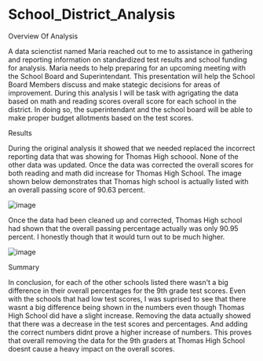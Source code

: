# School_District_Analysis


Overview Of Analysis

A data scienctist named Maria reached out to me to assistance in gathering and reporting information on standardized test results and school funding for analysis. Maria needs to help preparing for an upcoming meeting with the School Board and Superintendant. This presentation will help the School Board Members discuss and make stategic decisions for areas of improvement. During this analysis I will be task with agrigating the data based on math and reading scores overall score for each school in the district. In doing so, the superintendant and the school board will be able to make proper budget allotments based on the test scores.



Results

During the original analysis it showed that we needed replaced the incorrect reporting data that was showing for Thomas High schoool. None of the other data was updated. Once the data was corrected the overall scores for both reading and math did increase for Thomas High School. The image shown below demonstrates that Thomas high school is  actually listed with an overall passing score of 90.63 percent. 


![image](https://user-images.githubusercontent.com/95897077/151473113-81485c02-c424-496a-a089-d79ce79454a8.png)


Once the data had been cleaned up and corrected,  Thomas High school had shown that the overall passing percentage actually was only 90.95 percent. I honestly though that it would turn out to be much higher.


![image](https://user-images.githubusercontent.com/95897077/151471918-9cba9c2b-243e-4aee-bc14-1869a70fe24e.png)


Summary

In conclusion, for each of the other schools listed there wasn't a big difference in their overall percentages for the 9th grade test scores. Even with the schools that had low test scores, I was suprised to see that there wasnt a big difference being shown in the numbers even though Thomas High School did have a slight increase. Removing the data actually showed that there was a decrease in the test scores and percentages. And adding the correct numbers didnt prove a higher increase of numbers. This proves that overall removing the data for the 9th graders at Thomas High School doesnt cause a heavy impact on the overall scores. 

